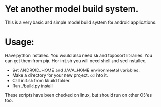 # Yet another model build system.

This is a very basic and simple model build system for android applications.

# Usage:

Have python installed. You would also need sh and toposort libraries. You can get them from pip. Hor init.sh you will need shell and sed installed.

 * Set ANDROID\_HOME and JAVA\_HOME environmental variables.
 * Make a directory for your new project. `cd` into it.
 * Call init.sh from kbuild folder.
 * Run ./build.py install

These scripts have been checked on linux, but should run on other OS'es too.
